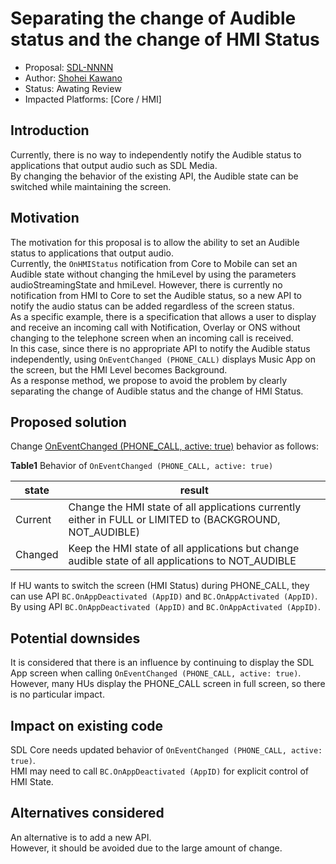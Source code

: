 # Separating the change of Audible status and the change of HMI Status

* Proposal: [SDL-NNNN](NNNN-Separating-the-change-of-Audible-status-and-the-change-of-HMI-Status.md)
* Author: [Shohei Kawano](https://github.com/Shohei-Kawano)
* Status: Awating Review
* Impacted Platforms: [Core / HMI]

## Introduction

Currently, there is no way to independently notify the Audible status to applications that output audio such as SDL Media.  
By changing the behavior of the existing API, the Audible state can be switched while maintaining the screen.  

## Motivation

The motivation for this proposal is to allow the ability to set an Audible status to applications that output audio.  
Currently, the `OnHMIStatus` notification from Core to Mobile can set an Audible state without changing the hmiLevel by using the parameters audioStreamingState and hmiLevel. However, there is currently no notification from HMI to Core to set the Audible status, so a new API to notify the audio status can be added regardless of the screen status.  
As a specific example, there is a specification that allows a user to display and receive an incoming call with Notification, Overlay or ONS without changing to the telephone screen when an incoming call is received.  
In this case, since there is no appropriate API to notify the Audible status independently, using `OnEventChanged (PHONE_CALL)` displays Music App on the screen, but the HMI Level becomes Background.  
As a response method, we propose to avoid the problem by clearly separating the change of Audible status and the change of HMI Status.  

## Proposed solution

Change [OnEventChanged (PHONE_CALL, active: true)](https://github.com/smartdevicelink/sdl_hmi_integration_guidelines/blob/master/docs/BasicCommunication/OnEventChanged/index.md#phone_call%7D) behavior as follows:  
  
**Table1** Behavior of `OnEventChanged (PHONE_CALL, active: true)`  

|state|result|
|----|----|
|Current|Change the HMI state of all applications currently either in FULL or LIMITED to (BACKGROUND, NOT_AUDIBLE)|
|Changed|Keep the HMI state of all applications but change audible state of all applications to NOT_AUDIBLE|

If HU wants to switch the screen (HMI Status) during PHONE_CALL, they can use API `BC.OnAppDeactivated (AppID)` and `BC.OnAppActivated (AppID)`.
By using API `BC.OnAppDeactivated (AppID)` and `BC.OnAppActivated (AppID)`.


## Potential downsides

It is considered that there is an influence by continuing to display the SDL App screen when calling `OnEventChanged (PHONE_CALL, active: true)`.  
However, many HUs display the PHONE_CALL screen in full screen, so there is no particular impact.  

## Impact on existing code

SDL Core needs updated behavior of `OnEventChanged (PHONE_CALL, active: true)`.  
HMI may need to call `BC.OnAppDeactivated (AppID)` for explicit control of HMI State.  

## Alternatives considered

An alternative is to add a new API.  
However, it should be avoided due to the large amount of change.  
